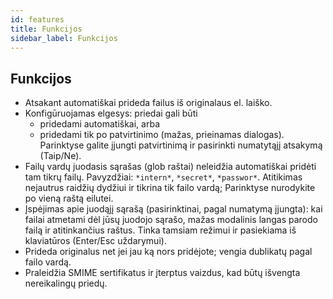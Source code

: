 ```yaml
---
id: features
title: Funkcijos
sidebar_label: Funkcijos
---
```


## Funkcijos

- Atsakant automatiškai prideda failus iš originalaus el. laiško.
- Konfigūruojamas elgesys: priedai gali būti
  - pridedami automatiškai, arba
  - pridedami tik po patvirtinimo (mažas, prieinamas dialogas). Parinktyse galite įjungti patvirtinimą ir pasirinkti numatytąjį atsakymą (Taip/Ne).
- Failų vardų juodasis sąrašas (glob raštai) neleidžia automatiškai pridėti tam tikrų failų. Pavyzdžiai: `*intern*`, `*secret*`, `*passwor*`.
  Atitikimas nejautrus raidžių dydžiui ir tikrina tik failo vardą; Parinktyse nurodykite po vieną raštą eilutei.
- Įspėjimas apie juodąjį sąrašą (pasirinktinai, pagal numatymą įjungta): kai failai atmetami dėl jūsų juodojo sąrašo, mažas modalinis langas parodo failą ir atitinkančius raštus. Tinka tamsiam režimui ir pasiekiama iš klaviatūros (Enter/Esc uždarymui).
- Prideda originalus net jei jau ką nors pridėjote; vengia dublikatų pagal failo vardą.
- Praleidžia SMIME sertifikatus ir įterptus vaizdus, kad būtų išvengta nereikalingų priedų.
